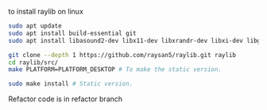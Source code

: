 to install raylib on linux
```bash
sudo apt update
sudo apt install build-essential git
sudo apt install libasound2-dev libx11-dev libxrandr-dev libxi-dev libgl1-mesa-dev libglu1-mesa-dev libxcursor-dev libxinerama-dev libwayland-dev libxkbcommon-dev

git clone --depth 1 https://github.com/raysan5/raylib.git raylib
cd raylib/src/
make PLATFORM=PLATFORM_DESKTOP # To make the static version.

sudo make install # Static version.

```
Refactor code is in refactor branch
